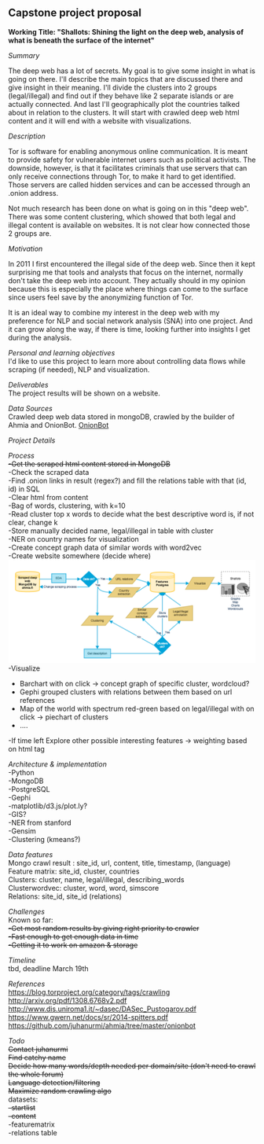 <h2>Capstone project proposal</h2>

<b>Working Title: "Shallots: Shining the light on the deep web, analysis of what is beneath the surface of the internet"</b>

<i>Summary</i>

The deep web has a lot of secrets. My goal is to give some insight in what is going on there. I'll describe the main topics that are discussed there and give insight in their meaning. I'll divide the clusters into 2 groups (legal/illegal) and find out if they behave like 2 separate islands or are actually connected. And last I'll geographically plot the countries talked about in relation to the clusters. It will start with crawled deep web html content and it will end with a website with visualizations.  

<i>Description</i>

Tor is software for enabling anonymous online communication. It is meant to provide safety for vulnerable internet users such as political activists. The downside, however, is that it facilitates criminals that use servers that can only receive connections through Tor, to make it hard to get identified. Those servers are called hidden services and can be accessed through an .onion address. 

Not much research has been done on what is going on in this "deep web". There was some content clustering, which showed that both legal and illegal content is available on websites. It is not clear how connected those 2 groups are. 

<i>Motivation</i>

In 2011 I first encountered the illegal side of the deep web. Since then it kept surprising me that tools and analysts that focus on the internet, normally don't take the deep web into account. They actually should in my opinion because this is especially the place where things can come to the surface since users feel save by the anonymizing function of Tor. 

It is an ideal way to combine my interest in the deep web with my preference for NLP and social network analysis (SNA) into one project. And it can grow along the way, if there is time, looking further into insights I get during the analysis.

<i>Personal and learning objectives</i><br>
I'd like to use this project to learn more about controlling data flows while scraping (if needed), NLP and visualization.

<i>Deliverables</i><br>
The project results will be shown on a website. 

<i>Data Sources</i><br>
Crawled deep web data stored in mongoDB, crawled by the builder of Ahmia and OnionBot.
<a href=https://github.com/juhanurmi/ahmia/tree/master/onionbot>OnionBot</a>

<i>Project Details</i>

<i>Process</i>
<br><s>-Get the scraped html content stored in MongoDB</s>
<br>-Check the scraped data
<br>-Find .onion links in result (regex?) and fill the relations table with that (id, id) in SQL
<br>-Clear html from content
<br>-Bag of words, clustering, with k=10
<br>-Read cluster top x words to decide what the best descriptive word is, if not clear, change k
<br>-Store manually decided name, legal/illegal in table with cluster
<br>-NER on country names for visualization
<br>-Create concept graph data of similar words with word2vec
<br>-Create website somewhere (decide where)
<img src='images/projectplan.png' width = 800>
<br>-Visualize 
<ul>
<li>Barchart with on click -> concept graph of specific cluster, wordcloud?</li>
<li>Gephi grouped clusters with relations between them based on url references</li>
<li>Map of the world with spectrum red-green based on legal/illegal with on click -> piechart of clusters</li>
<li>.... </li>
</ul>
-If time left Explore other possible interesting features -> weighting based on html tag

<i>Architecture & implementation</i>
<br>-Python
<br>-MongoDB
<br>-PostgreSQL
<br>-Gephi
<br>-matplotlib/d3.js/plot.ly?
<br>-GIS?
<br>-NER from stanford
<br>-Gensim
<br>-Clustering (kmeans?)

<i>Data features</i>
<br>Mongo crawl result : site_id, url, content, title, timestamp, (language)
<br>Feature matrix: site_id, cluster, countries
<br>Clusters: cluster, name, legal/illegal, describing_words 
<br>Clusterwordvec: cluster, word, word, simscore
<br>Relations: site_id, site_id (relations)

<i>Challenges</i>
<br>Known so far:
<br><s>-Get most random results by giving right priority to crawler</s>
<br><s>-Fast enough to get enough data in time</s>
<br><s>-Getting it to work on amazon & storage</s>

<i>Timeline</i>
<br>tbd, deadline March 19th

<i>References</i>
<br>https://blog.torproject.org/category/tags/crawling 
<br>http://arxiv.org/pdf/1308.6768v2.pdf
<br>http://www.dis.uniroma1.it/~dasec/DASec_Pustogarov.pdf
<br>https://www.gwern.net/docs/sr/2014-spitters.pdf
<br>https://github.com/juhanurmi/ahmia/tree/master/onionbot

<i>Todo</i>
<br><s>Contact juhanurmi</s>
<br><s>Find catchy name</s>
<br><s>Decide how many words/depth needed per domain/site (don't need to crawl the whole forum)</s>
<br><s>Language detection/filtering</s>
<br><s>Maximize random crawling algo</s>
<br>datasets: 
<br><s>-startlist</s>
<br><s>-content</s>
<br>-featurematrix
<br>-relations table
